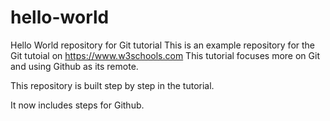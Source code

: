 # hello-world
Hello World repository for Git tutorial
This is an example repository for the Git tutoial on https://www.w3schools.com
This tutorial focuses more on Git and using Github as its remote.

This repository is built step by step in the tutorial.

It now includes steps for Github.
